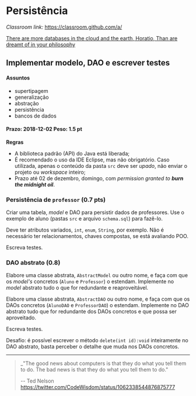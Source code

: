 # Persistência

_Classroom link:_ <https://classroom.github.com/a/>

[There are more databases in the cloud and the earth, Horatio, Than are dreamt of in your philosophy](https://www.youtube.com/watch?v=bSAc56YCOaE)

## Implementar modelo, DAO e escrever testes

#### Assuntos

- supertipagem
- generalização
- abstração
- persistência
- bancos de dados

#### Prazo: 2018-12-02 Peso: 1.5 pt

**Regras**

* A biblioteca padrão (API) do Java está liberada;
* É recomendado o uso da IDE Eclipse, mas não obrigatório. Caso utilizada, apenas o conteúdo da pasta `src` deve ser _upado_, não enviar o projeto ou _workspace_ inteiro;
* Prazo até 02 de dezembro, domingo, com _permission granted to **burn the midnight oil**_.

### Persistência de `professor` (0.7 pts)

Criar uma tabela, _model_ e DAO para persistir dados de professores. Use o exemplo de aluno (pastas `src` e arquivo `schema.sql`) para fazê-lo.

Deve ter atributos variados, `int`, `enum`, `String`, por exemplo. Não é necessário ter relacionamentos, chaves compostas, se está avaliando POO.

Escreva testes.

### DAO abstrato (0.8)

Elabore uma classe abstrata, `AbstractModel` ou outro nome, e faça com que os _model's_ concretos (`Aluno` e `Professor`) o estendam. Implemente no _model_ abstrato tudo o que for redundante e reaproveitável.

Elabore uma classe abstrata, `AbstractDAO` ou outro nome, e faça com que os DAOs concretos (`AlunoDAO` e `ProfessorDAO`) o estendam. Implemente no DAO abstrato tudo que for redundante dos DAOs concretos e que possa ser aproveitado.

Escreva testes.

Desafio: é possível escrever o método `delete(int id):void` inteiramente no DAO abstrato, basta perceber o detalhe que muda nos DAOs concretos.

* * *

> _"The good news about computers is that they do what you tell them to do. The bad news is that they do what you tell them to do."
>
> -- Ted Nelson <https://twitter.com/CodeWisdom/status/1062338544876875777>
